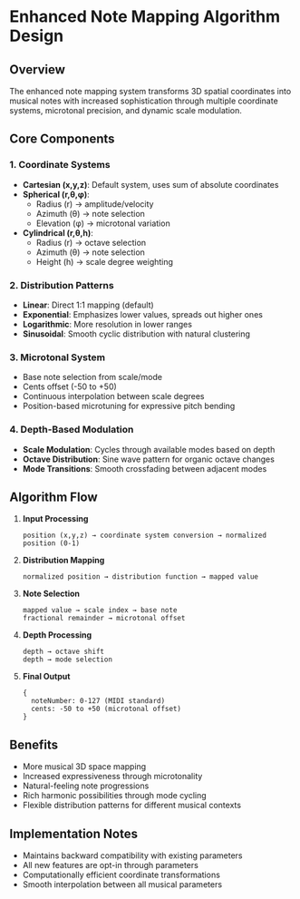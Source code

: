 # Enhanced Note Mapping Algorithm Design

## Overview
The enhanced note mapping system transforms 3D spatial coordinates into musical notes with increased sophistication through multiple coordinate systems, microtonal precision, and dynamic scale modulation.

## Core Components

### 1. Coordinate Systems
- **Cartesian (x,y,z)**: Default system, uses sum of absolute coordinates
- **Spherical (r,θ,φ)**:
  - Radius (r) → amplitude/velocity
  - Azimuth (θ) → note selection
  - Elevation (φ) → microtonal variation
- **Cylindrical (r,θ,h)**:
  - Radius (r) → octave selection
  - Azimuth (θ) → note selection
  - Height (h) → scale degree weighting

### 2. Distribution Patterns
- **Linear**: Direct 1:1 mapping (default)
- **Exponential**: Emphasizes lower values, spreads out higher ones
- **Logarithmic**: More resolution in lower ranges
- **Sinusoidal**: Smooth cyclic distribution with natural clustering

### 3. Microtonal System
- Base note selection from scale/mode
- Cents offset (-50 to +50)
- Continuous interpolation between scale degrees
- Position-based microtuning for expressive pitch bending

### 4. Depth-Based Modulation
- **Scale Modulation**: Cycles through available modes based on depth
- **Octave Distribution**: Sine wave pattern for organic octave changes
- **Mode Transitions**: Smooth crossfading between adjacent modes

## Algorithm Flow

1. **Input Processing**
   ```
   position (x,y,z) → coordinate system conversion → normalized position (0-1)
   ```

2. **Distribution Mapping**
   ```
   normalized position → distribution function → mapped value
   ```

3. **Note Selection**
   ```
   mapped value → scale index → base note
   fractional remainder → microtonal offset
   ```

4. **Depth Processing**
   ```
   depth → octave shift
   depth → mode selection
   ```

5. **Final Output**
   ```
   {
     noteNumber: 0-127 (MIDI standard)
     cents: -50 to +50 (microtonal offset)
   }
   ```

## Benefits

- More musical 3D space mapping
- Increased expressiveness through microtonality
- Natural-feeling note progressions
- Rich harmonic possibilities through mode cycling
- Flexible distribution patterns for different musical contexts

## Implementation Notes

- Maintains backward compatibility with existing parameters
- All new features are opt-in through parameters
- Computationally efficient coordinate transformations
- Smooth interpolation between all musical parameters
